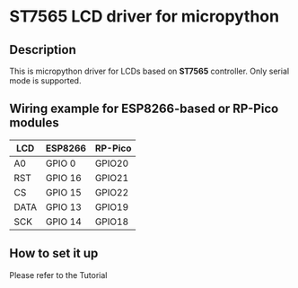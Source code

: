 ST7565 LCD driver for micropython
=================================

Description
-----------
This is micropython driver for LCDs based on **ST7565** controller.
Only serial mode is supported.


Wiring example for ESP8266-based or RP-Pico modules
----------------------------------------

|LCD | ESP8266|RP-Pico |
|----|--------|--------|
|A0  | GPIO 0 | GPIO20 |
|RST | GPIO 16| GPIO21 |
|CS  | GPIO 15| GPIO22 |
|DATA| GPIO 13| GPIO19 |
|SCK | GPIO 14| GPIO18 |

How to set it up
-------------
Please refer to the Tutorial
